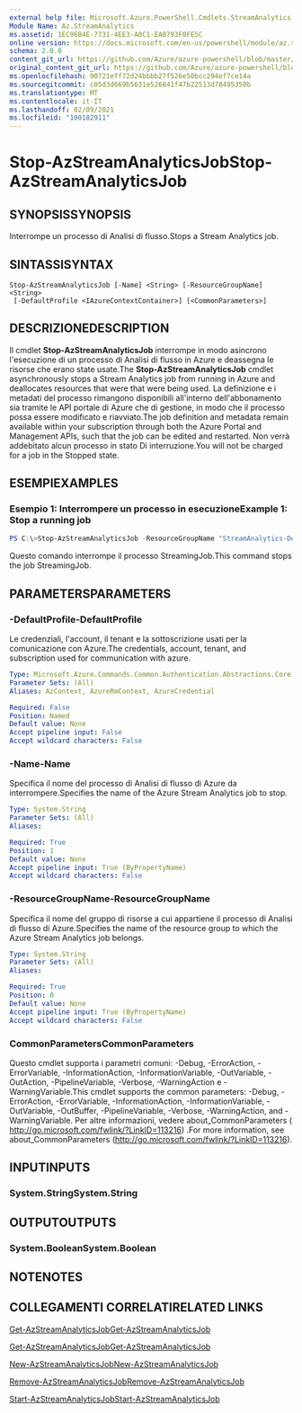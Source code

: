 ```yaml
---
external help file: Microsoft.Azure.PowerShell.Cmdlets.StreamAnalytics.dll-Help.xml
Module Name: Az.StreamAnalytics
ms.assetid: 1EC96B4E-7731-4EE3-A0C1-EA0793F0FE5C
online version: https://docs.microsoft.com/en-us/powershell/module/az.streamanalytics/stop-azstreamanalyticsjob
schema: 2.0.0
content_git_url: https://github.com/Azure/azure-powershell/blob/master/src/StreamAnalytics/StreamAnalytics/help/Stop-AzStreamAnalyticsJob.md
original_content_git_url: https://github.com/Azure/azure-powershell/blob/master/src/StreamAnalytics/StreamAnalytics/help/Stop-AzStreamAnalyticsJob.md
ms.openlocfilehash: 90721eff72d24bbbb27f526e50bcc294ef7ce14a
ms.sourcegitcommit: c05d3d669b5631e526841f47b22513d78495350b
ms.translationtype: MT
ms.contentlocale: it-IT
ms.lasthandoff: 02/09/2021
ms.locfileid: "100182911"
---
```

# <span data-ttu-id="f5725-101">Stop-AzStreamAnalyticsJob</span><span class="sxs-lookup"><span data-stu-id="f5725-101">Stop-AzStreamAnalyticsJob</span></span>

## <span data-ttu-id="f5725-102">SYNOPSIS</span><span class="sxs-lookup"><span data-stu-id="f5725-102">SYNOPSIS</span></span>
<span data-ttu-id="f5725-103">Interrompe un processo di Analisi di flusso.</span><span class="sxs-lookup"><span data-stu-id="f5725-103">Stops a Stream Analytics job.</span></span>

## <span data-ttu-id="f5725-104">SINTASSI</span><span class="sxs-lookup"><span data-stu-id="f5725-104">SYNTAX</span></span>

```
Stop-AzStreamAnalyticsJob [-Name] <String> [-ResourceGroupName] <String>
 [-DefaultProfile <IAzureContextContainer>] [<CommonParameters>]
```

## <span data-ttu-id="f5725-105">DESCRIZIONE</span><span class="sxs-lookup"><span data-stu-id="f5725-105">DESCRIPTION</span></span>
<span data-ttu-id="f5725-106">Il cmdlet **Stop-AzStreamAnalyticsJob** interrompe in modo asincrono l'esecuzione di un processo di Analisi di flusso in Azure e deassegna le risorse che erano state usate.</span><span class="sxs-lookup"><span data-stu-id="f5725-106">The **Stop-AzStreamAnalyticsJob** cmdlet asynchronously stops a Stream Analytics job from running in Azure and deallocates resources that were that were being used.</span></span>
<span data-ttu-id="f5725-107">La definizione e i metadati del processo rimangono disponibili all'interno dell'abbonamento sia tramite le API portale di Azure che di gestione, in modo che il processo possa essere modificato e riavviato.</span><span class="sxs-lookup"><span data-stu-id="f5725-107">The job definition and metadata remain available within your subscription through both the Azure Portal and Management APIs, such that the job can be edited and restarted.</span></span>
<span data-ttu-id="f5725-108">Non verrà addebitato alcun processo in stato Di interruzione.</span><span class="sxs-lookup"><span data-stu-id="f5725-108">You will not be charged for a job in the Stopped state.</span></span>

## <span data-ttu-id="f5725-109">ESEMPI</span><span class="sxs-lookup"><span data-stu-id="f5725-109">EXAMPLES</span></span>

### <span data-ttu-id="f5725-110">Esempio 1: Interrompere un processo in esecuzione</span><span class="sxs-lookup"><span data-stu-id="f5725-110">Example 1: Stop a running job</span></span>
```powershell
PS C:\>Stop-AzStreamAnalyticsJob -ResourceGroupName "StreamAnalytics-Default-West-US" -Name "StreamingJob"
```

<span data-ttu-id="f5725-111">Questo comando interrompe il processo StreamingJob.</span><span class="sxs-lookup"><span data-stu-id="f5725-111">This command stops the job StreamingJob.</span></span>

## <span data-ttu-id="f5725-112">PARAMETERS</span><span class="sxs-lookup"><span data-stu-id="f5725-112">PARAMETERS</span></span>

### <span data-ttu-id="f5725-113">-DefaultProfile</span><span class="sxs-lookup"><span data-stu-id="f5725-113">-DefaultProfile</span></span>
<span data-ttu-id="f5725-114">Le credenziali, l'account, il tenant e la sottoscrizione usati per la comunicazione con Azure.</span><span class="sxs-lookup"><span data-stu-id="f5725-114">The credentials, account, tenant, and subscription used for communication with azure.</span></span>

```yaml
Type: Microsoft.Azure.Commands.Common.Authentication.Abstractions.Core.IAzureContextContainer
Parameter Sets: (All)
Aliases: AzContext, AzureRmContext, AzureCredential

Required: False
Position: Named
Default value: None
Accept pipeline input: False
Accept wildcard characters: False
```

### <span data-ttu-id="f5725-115">-Name</span><span class="sxs-lookup"><span data-stu-id="f5725-115">-Name</span></span>
<span data-ttu-id="f5725-116">Specifica il nome del processo di Analisi di flusso di Azure da interrompere.</span><span class="sxs-lookup"><span data-stu-id="f5725-116">Specifies the name of the Azure Stream Analytics job to stop.</span></span>

```yaml
Type: System.String
Parameter Sets: (All)
Aliases:

Required: True
Position: 1
Default value: None
Accept pipeline input: True (ByPropertyName)
Accept wildcard characters: False
```

### <span data-ttu-id="f5725-117">-ResourceGroupName</span><span class="sxs-lookup"><span data-stu-id="f5725-117">-ResourceGroupName</span></span>
<span data-ttu-id="f5725-118">Specifica il nome del gruppo di risorse a cui appartiene il processo di Analisi di flusso di Azure.</span><span class="sxs-lookup"><span data-stu-id="f5725-118">Specifies the name of the resource group to which the Azure Stream Analytics job belongs.</span></span>

```yaml
Type: System.String
Parameter Sets: (All)
Aliases:

Required: True
Position: 0
Default value: None
Accept pipeline input: True (ByPropertyName)
Accept wildcard characters: False
```

### <span data-ttu-id="f5725-119">CommonParameters</span><span class="sxs-lookup"><span data-stu-id="f5725-119">CommonParameters</span></span>
<span data-ttu-id="f5725-120">Questo cmdlet supporta i parametri comuni: -Debug, -ErrorAction, -ErrorVariable, -InformationAction, -InformationVariable, -OutVariable, -OutAction, -PipelineVariable, -Verbose, -WarningAction e -WarningVariable.</span><span class="sxs-lookup"><span data-stu-id="f5725-120">This cmdlet supports the common parameters: -Debug, -ErrorAction, -ErrorVariable, -InformationAction, -InformationVariable, -OutVariable, -OutBuffer, -PipelineVariable, -Verbose, -WarningAction, and -WarningVariable.</span></span> <span data-ttu-id="f5725-121">Per altre informazioni, vedere about_CommonParameters ( http://go.microsoft.com/fwlink/?LinkID=113216) .</span><span class="sxs-lookup"><span data-stu-id="f5725-121">For more information, see about_CommonParameters (http://go.microsoft.com/fwlink/?LinkID=113216).</span></span>

## <span data-ttu-id="f5725-122">INPUT</span><span class="sxs-lookup"><span data-stu-id="f5725-122">INPUTS</span></span>

### <span data-ttu-id="f5725-123">System.String</span><span class="sxs-lookup"><span data-stu-id="f5725-123">System.String</span></span>

## <span data-ttu-id="f5725-124">OUTPUT</span><span class="sxs-lookup"><span data-stu-id="f5725-124">OUTPUTS</span></span>

### <span data-ttu-id="f5725-125">System.Boolean</span><span class="sxs-lookup"><span data-stu-id="f5725-125">System.Boolean</span></span>

## <span data-ttu-id="f5725-126">NOTE</span><span class="sxs-lookup"><span data-stu-id="f5725-126">NOTES</span></span>

## <span data-ttu-id="f5725-127">COLLEGAMENTI CORRELATI</span><span class="sxs-lookup"><span data-stu-id="f5725-127">RELATED LINKS</span></span>

[<span data-ttu-id="f5725-128">Get-AzStreamAnalyticsJob</span><span class="sxs-lookup"><span data-stu-id="f5725-128">Get-AzStreamAnalyticsJob</span></span>](./Get-AzStreamAnalyticsJob.md)

[<span data-ttu-id="f5725-129">Get-AzStreamAnalyticsJob</span><span class="sxs-lookup"><span data-stu-id="f5725-129">Get-AzStreamAnalyticsJob</span></span>](./Get-AzStreamAnalyticsJob.md)

[<span data-ttu-id="f5725-130">New-AzStreamAnalyticsJob</span><span class="sxs-lookup"><span data-stu-id="f5725-130">New-AzStreamAnalyticsJob</span></span>](./New-AzStreamAnalyticsJob.md)

[<span data-ttu-id="f5725-131">Remove-AzStreamAnalyticsJob</span><span class="sxs-lookup"><span data-stu-id="f5725-131">Remove-AzStreamAnalyticsJob</span></span>](./Remove-AzStreamAnalyticsJob.md)

[<span data-ttu-id="f5725-132">Start-AzStreamAnalyticsJob</span><span class="sxs-lookup"><span data-stu-id="f5725-132">Start-AzStreamAnalyticsJob</span></span>](./Start-AzStreamAnalyticsJob.md)


